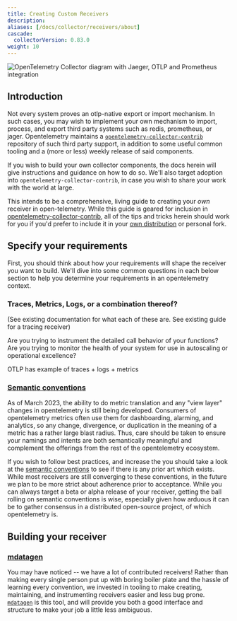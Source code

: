 ```yaml
---
title: Creating Custom Receivers
description:
aliases: [/docs/collector/receivers/about]
cascade:
  collectorVersion: 0.83.0
weight: 10
---
```


<!-- TODO hughesjj see how cascade works here -->

![OpenTelemetry Collector diagram with Jaeger, OTLP and Prometheus integration](img/otel-collector.svg)

## Introduction

Not every system proves an otlp-native export or import mechanism. In such
cases, you may wish to implement your own mechanism to import, process, and
export third party systems such as redis, prometheus, or jager. Opentelemetry
maintains a
[`opentelemetry-collector-contrib`](https://google.com/open-telemetry/opentelemetry-collector-contrib)
repository of such third party support, in addition to some useful common
tooling and a (more or less) weekly release of said components.

If you wish to build your own collector components, the docs herein will give
instructions and guidance on how to do so.  We'll also target adoption into `opentelemetry-collector-contrib`, in case you wish to share your work with the world at large.

This intends to be a comprehensive, living guide to creating your _own_ receiver
in open-telemetry. While this guide is geared for inclusion in
[opentelemetry-collector-contrib](https://github.com/open-telemetry/opentelemetry-collector-contrib),
all of the tips and tricks herein should work for you if you'd prefer to include
it in your
[own distribution](https://github.com/open-telemetry/opentelemetry-collector-contrib/blob/main/cmd/mdatagen/statusdata.go#L21)
or personal fork.

## Specify your requirements

First, you should think about how your requirements will shape the receiver you
want to build.  We'll dive into some common questions in each below section to help you determine
your requirements in an opentelemetry context.


### Traces, Metrics, Logs, or a combination thereof?

(See existing documentation for what each of these are. See existing guide for a
tracing receiver)

Are you trying to instrument the detailed call behavior of your functions?  Are you trying to monitor the health of your system for use in autoscaling or operational excellence?

OTLP has example of traces + logs + metrics

### [Semantic conventions](https://github.com/open-telemetry/semantic-conventions)

As of March 2023, the ability to do metric translation and any "view layer"
changes in opentelemetry is still being developed. Consumers of opentelemetry
metrics often use them for dashboarding, alarming, and analytics, so any change,
divergence, or duplication in the meaning of a metric has a rather large blast
radius. Thus, care should be taken to ensure your namings and intents are both
semantically meaningful and complement the offerings from the rest of the
opentelemetry ecosystem.

If you wish to follow best practices, and increase the you should take a look at
the
[semantic conventions](https://github.com/open-telemetry/semantic-conventions)
to see if there is any prior art which exists. While most receivers are still
converging to these conventions, in the future we plan to be more strict about
adherence prior to acceptance. While you can always target a beta or alpha
release of your receiver, getting the ball rolling on semantic conventions is
wise, especially given how arduous it can be to gather consensus in a
distributed open-source project, of which opentelemetry is.

## Building your receiver

### [mdatagen](https://github.com/open-telemetry/opentelemetry-collector-contrib/tree/main/cmd/mdatagen)

You may have noticed -- we have a lot of contributed receivers! Rather than
making every single person put up with boring boiler plate and the hassle of
learning every convention, we invested in tooling to make creating, maintaining,
and instrumenting receivers easier and less bug prone.
[`mdatagen`](https://github.com/open-telemetry/opentelemetry-collector-contrib/tree/main/cmd/mdatagen)
is this tool, and will provide you both a good interface and structure to make
your job a little less ambiguous.



